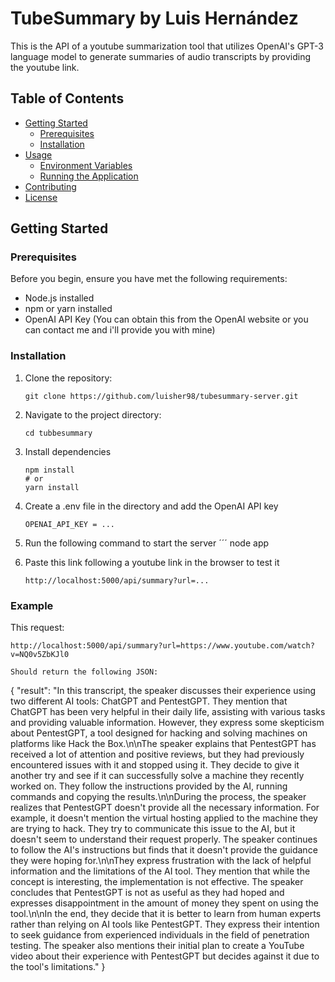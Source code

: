 # TubeSummary by Luis Hernández

This is the API of a youtube summarization tool that utilizes OpenAI's GPT-3 language model to generate summaries of audio transcripts by providing the youtube link.

## Table of Contents

- [Getting Started](#getting-started)
  - [Prerequisites](#prerequisites)
  - [Installation](#installation)
- [Usage](#usage)
  - [Environment Variables](#environment-variables)
  - [Running the Application](#running-the-application)
- [Contributing](#contributing)
- [License](#license)

## Getting Started

### Prerequisites

Before you begin, ensure you have met the following requirements:

- Node.js installed
- npm or yarn installed
- OpenAI API Key (You can obtain this from the OpenAI website or you can contact me and i'll provide you with mine)

### Installation

1. Clone the repository:

   ```
   git clone https://github.com/luisher98/tubesummary-server.git

2. Navigate to the project directory:
   ```
   cd tubbesummary

3. Install dependencies
   ```
   npm install
   # or
   yarn install

4. Create a .env file in the directory and add the OpenAI API key
    ```
    OPENAI_API_KEY = ...

5. Run the following command to start the server
   ´´´
   node app

6. Paste this link following a youtube link in the browser to test it
   ```
   http://localhost:5000/api/summary?url=...

### Example

This request:
```
http://localhost:5000/api/summary?url=https://www.youtube.com/watch?v=NQ0v5ZbKJl0

Should return the following JSON:
```
{
"result": "In this transcript, the speaker discusses their experience using two different AI tools: ChatGPT and PentestGPT. They mention that ChatGPT has been very helpful in their daily life, assisting with various tasks and providing valuable information. However, they express some skepticism about PentestGPT, a tool designed for hacking and solving machines on platforms like Hack the Box.\n\nThe speaker explains that PentestGPT has received a lot of attention and positive reviews, but they had previously encountered issues with it and stopped using it. They decide to give it another try and see if it can successfully solve a machine they recently worked on. They follow the instructions provided by the AI, running commands and copying the results.\n\nDuring the process, the speaker realizes that PentestGPT doesn't provide all the necessary information. For example, it doesn't mention the virtual hosting applied to the machine they are trying to hack. They try to communicate this issue to the AI, but it doesn't seem to understand their request properly. The speaker continues to follow the AI's instructions but finds that it doesn't provide the guidance they were hoping for.\n\nThey express frustration with the lack of helpful information and the limitations of the AI tool. They mention that while the concept is interesting, the implementation is not effective. The speaker concludes that PentestGPT is not as useful as they had hoped and expresses disappointment in the amount of money they spent on using the tool.\n\nIn the end, they decide that it is better to learn from human experts rather than relying on AI tools like PentestGPT. They express their intention to seek guidance from experienced individuals in the field of penetration testing. The speaker also mentions their initial plan to create a YouTube video about their experience with PentestGPT but decides against it due to the tool's limitations."
}